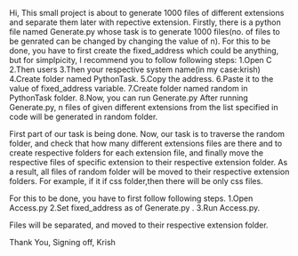 Hi, 
This small project is about to generate 1000 files of different extensions and separate them later with repective extension.
Firstly, there is a python file named Generate.py whose task is to generate 1000 files(no. of files to be genrated can be changed by changing the value of n).
For this to be done, you have to first create the fixed_address which could be anything, but for simplpicity, I recommend you to follow following steps:
1.Open C
2.Then users
3.Then your respective system name(in my case:krish)
4.Create folder named PythonTask.
5.Copy the address.
6.Paste it to the value of fixed_address variable.
7.Create folder named random in PythonTask folder.
8.Now, you can run Generate.py
After running Generate.py, n files of given different extensions from the list specified in code will be generated in random folder.

First part of our task is being done. Now, our task is to traverse the random folder, and check that how many different extensions files are there and to create respective folders for each extension file, and finally move the respective files of specific extension to their respective extension folder. As a result, all files of random folder will be moved to their respective extension folders. For example, if it if css folder,then there will be only css files.

For this to be done, you have to first follow following steps.
1.Open Access.py
2.Set fixed_address as of Generate.py .
3.Run Access.py.

Files will be separated, and moved to their respective extension folder.

Thank You,
Signing off,
Krish